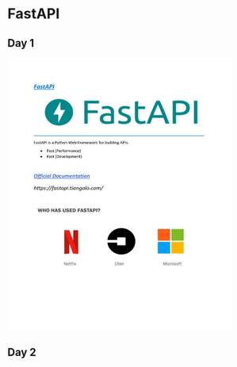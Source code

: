 # FastAPI
## Day 1
<img src="docs/day1.gif" alt="Description for image" width="450" height="550"><br>
## Day 2
